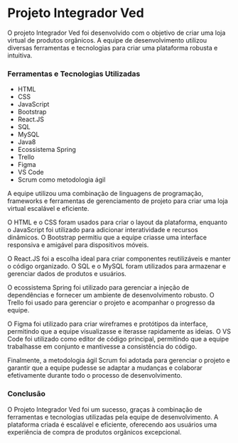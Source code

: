  # Projeto Integrador Ved

O projeto Integrador Ved foi desenvolvido com o objetivo de criar uma loja virtual de produtos orgânicos. A equipe de desenvolvimento utilizou diversas ferramentas e tecnologias para criar uma plataforma robusta e intuitiva.

<h3>Ferramentas e Tecnologias Utilizadas</h3>

 - HTML
 - CSS
 - JavaScript
 - Bootstrap
 - React.JS
 - SQL
 - MySQL
 - Java8
 - Ecossistema Spring
 - Trello
 - Figma
 - VS Code
 - Scrum como metodologia ágil
 

A equipe utilizou uma combinação de linguagens de programação, frameworks e ferramentas de gerenciamento de projeto para criar uma loja virtual escalável e eficiente.

O HTML e o CSS foram usados para criar o layout da plataforma, enquanto o JavaScript foi utilizado para adicionar interatividade e recursos dinâmicos. O Bootstrap permitiu que a equipe criasse uma interface responsiva e amigável para dispositivos móveis.

O React.JS foi a escolha ideal para criar componentes reutilizáveis e manter o código organizado. O SQL e o MySQL foram utilizados para armazenar e gerenciar dados de produtos e usuários.

O ecossistema Spring foi utilizado para gerenciar a injeção de dependências e fornecer um ambiente de desenvolvimento robusto. O Trello foi usado para gerenciar o projeto e acompanhar o progresso da equipe.

O Figma foi utilizado para criar wireframes e protótipos da interface, permitindo que a equipe visualizasse e iterasse rapidamente as ideias. O VS Code foi utilizado como editor de código principal, permitindo que a equipe trabalhasse em conjunto e mantivesse a consistência do código.

Finalmente, a metodologia ágil Scrum foi adotada para gerenciar o projeto e garantir que a equipe pudesse se adaptar a mudanças e colaborar efetivamente durante todo o processo de desenvolvimento.

<h3>Conclusão</h3>
O Projeto Integrador Ved foi um sucesso, graças à combinação de ferramentas e tecnologias utilizadas pela equipe de desenvolvimento. A plataforma criada é escalável e eficiente, oferecendo aos usuários uma experiência de compra de produtos orgânicos excepcional.
